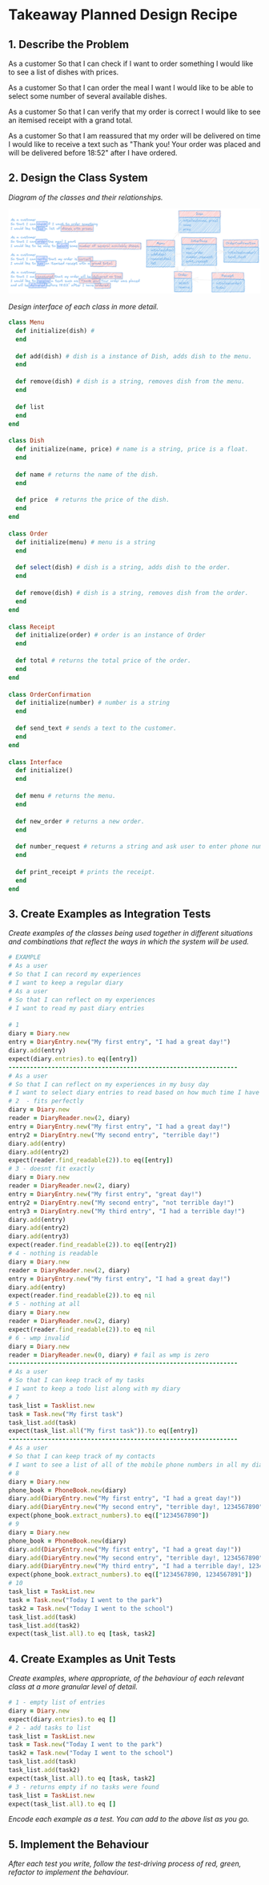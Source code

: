 # Takeaway Planned Design Recipe

## 1. Describe the Problem

As a customer
So that I can check if I want to order something
I would like to see a list of dishes with prices.

As a customer
So that I can order the meal I want
I would like to be able to select some number of several available dishes.

As a customer
So that I can verify that my order is correct
I would like to see an itemised receipt with a grand total.

As a customer
So that I am reassured that my order will be delivered on time
I would like to receive a text such as "Thank you! Your order was placed and will be delivered before 18:52" after I have ordered.

## 2. Design the Class System

_Diagram of the classes and their relationships._

<img src="./design-recipe-takeaway.png">

_Design interface of each class in more detail._

```ruby
class Menu
  def initialize(dish) # 
  end

  def add(dish) # dish is a instance of Dish, adds dish to the menu.
  end

  def remove(dish) # dish is a string, removes dish from the menu.
  end

  def list
  end
end

class Dish
  def initialize(name, price) # name is a string, price is a float.
  end

  def name # returns the name of the dish.
  end

  def price  # returns the price of the dish.
  end
end

class Order
  def initialize(menu) # menu is a string
  end

  def select(dish) # dish is a string, adds dish to the order.
  end

  def remove(dish) # dish is a string, removes dish from the order.
  end
end

class Receipt
  def initialize(order) # order is an instance of Order
  end

  def total # returns the total price of the order.
  end
end

class OrderConfirmation
  def initialize(number) # number is a string
  end

  def send_text # sends a text to the customer.
  end
end

class Interface
  def initialize()
  end

  def menu # returns the menu.
  end

  def new_order # returns a new order.
  end

  def number_request # returns a string and ask user to enter phone number.
  end

  def print_receipt # prints the receipt.
  end
end
```
## 3. Create Examples as Integration Tests
_Create examples of the classes being used together in different situations and
combinations that reflect the ways in which the system will be used._
```ruby
# EXAMPLE
# As a user
# So that I can record my experiences
# I want to keep a regular diary
# As a user
# So that I can reflect on my experiences
# I want to read my past diary entries

# 1
diary = Diary.new
entry = DiaryEntry.new("My first entry", "I had a great day!")
diary.add(entry)
expect(diary.entries).to eq([entry])
----------------------------------------------------------------
# As a user
# So that I can reflect on my experiences in my busy day
# I want to select diary entries to read based on how much time I have and my reading speed
# 2  - fits perfectly
diary = Diary.new
reader = DiaryReader.new(2, diary)
entry = DiaryEntry.new("My first entry", "I had a great day!")
entry2 = DiaryEntry.new("My second entry", "terrible day!")
diary.add(entry)
diary.add(entry2)
expect(reader.find_readable(2)).to eq([entry])
# 3 - doesnt fit exactly
diary = Diary.new
reader = DiaryReader.new(2, diary)
entry = DiaryEntry.new("My first entry", "great day!")
entry2 = DiaryEntry.new("My second entry", "not terrible day!")
entry3 = DiaryEntry.new("My third entry", "I had a terrible day!")
diary.add(entry)
diary.add(entry2)
diary.add(entry3)
expect(reader.find_readable(2)).to eq([entry2])
# 4 - nothing is readable
diary = Diary.new
reader = DiaryReader.new(2, diary)
entry = DiaryEntry.new("My first entry", "I had a great day!")
diary.add(entry)
expect(reader.find_readable(2)).to eq nil
# 5 - nothing at all
diary = Diary.new
reader = DiaryReader.new(2, diary)
expect(reader.find_readable(2)).to eq nil
# 6 - wmp invalid
diary = Diary.new
reader = DiaryReader.new(0, diary) # fail as wmp is zero
----------------------------------------------------------------
# As a user
# So that I can keep track of my tasks
# I want to keep a todo list along with my diary
# 7
task_list = Tasklist.new
task = Task.new("My first task")
task_list.add(task)
expect(task_list.all("My first task")).to eq([entry])
----------------------------------------------------------------
# As a user
# So that I can keep track of my contacts
# I want to see a list of all of the mobile phone numbers in all my diary entries
# 8 
diary = Diary.new
phone_book = PhoneBook.new(diary)
diary.add(DiaryEntry.new("My first entry", "I had a great day!"))
diary.add(DiaryEntry.new("My second entry", "terrible day!, 1234567890"))
expect(phone_book.extract_numbers).to eq(["1234567890"])
# 9
diary = Diary.new
phone_book = PhoneBook.new(diary)
diary.add(DiaryEntry.new("My first entry", "I had a great day!"))
diary.add(DiaryEntry.new("My second entry", "terrible day!, 1234567890"))
diary.add(DiaryEntry.new("My third entry", "I had a terrible day!, 1234567891"))
expect(phone_book.extract_numbers).to eq(["1234567890, 1234567891"])
# 10
task_list = TaskList.new
task = Task.new("Today I went to the park")
task2 = Task.new("Today I went to the school")
task_list.add(task)
task_list.add(task2)
expect(task_list.all).to eq [task, task2]
```

## 4. Create Examples as Unit Tests

_Create examples, where appropriate, of the behaviour of each relevant class at
a more granular level of detail._

```ruby
# 1 - empty list of entries
diary = Diary.new
expect(diary.entries).to eq []
# 2 - add tasks to list
task_list = TaskList.new
task = Task.new("Today I went to the park")
task2 = Task.new("Today I went to the school")
task_list.add(task)
task_list.add(task2)
expect(task_list.all).to eq [task, task2]
# 3 - returns empty if no tasks were found
task_list = TaskList.new
expect(task_list.all).to eq []
```

_Encode each example as a test. You can add to the above list as you go._

## 5. Implement the Behaviour

_After each test you write, follow the test-driving process of red, green,
refactor to implement the behaviour._
